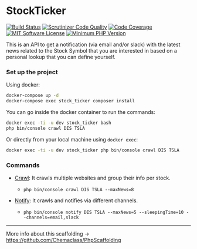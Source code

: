 # StockTicker

[![Build Status](https://scrutinizer-ci.com/g/Chemaclass/StockTicker/badges/build.png?b=master)](https://scrutinizer-ci.com/g/Chemaclass/StockTicker/build-status/master)
[![Scrutinizer Code Quality](https://scrutinizer-ci.com/g/Chemaclass/StockTicker/badges/quality-score.png?b=master)](https://scrutinizer-ci.com/g/Chemaclass/StockTicker/?branch=master)
[![Code Coverage](https://scrutinizer-ci.com/g/Chemaclass/StockTicker/badges/coverage.png?b=master)](https://scrutinizer-ci.com/g/Chemaclass/StockTicker/?branch=master)
[![MIT Software License](https://img.shields.io/badge/license-MIT-blue.svg?style=flat-square)](LICENSE.md)
[![Minimum PHP Version](https://img.shields.io/badge/php-%3E%3D%207.4-8892BF.svg?style=flat-square)](https://php.net/)

This is an API to get a notification (via email and/or slack) with the latest news related to the 
Stock Symbol that you are interested in based on a personal lookup that you can define yourself.

### Set up the project

Using docker:
```bash
docker-compose up -d
docker-compose exec stock_ticker composer install
```

You can go inside the docker container to run the commands:
```bash
docker exec -ti -u dev stock_ticker bash
php bin/console crawl DIS TSLA 
```

Or directly from your local machine using `docker exec`:
```bash
docker exec -ti -u dev stock_ticker php bin/console crawl DIS TSLA
```

### Commands

- [Crawl](src/StockTicker/Infrastructure/Command/CrawlCommand.php): It crawls multiple websites and group their info per stock.
  - `php bin/console crawl DIS TSLA --maxNews=8 `

- [Notify](src/StockTicker/Infrastructure/Command/NotifyCommand.php): It crawls and notifies via different channels.
  - `php bin/console notify DIS TSLA --maxNews=5 --sleepingTime=10 --channels=email,slack`

----------

More info about this scaffolding -> https://github.com/Chemaclass/PhpScaffolding
